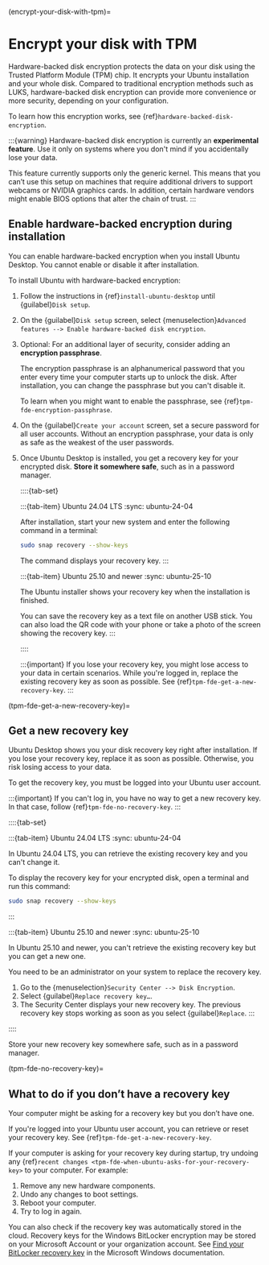 (encrypt-your-disk-with-tpm)=
# Encrypt your disk with TPM

Hardware-backed disk encryption protects the data on your disk using the Trusted Platform Module (TPM) chip. It encrypts your Ubuntu installation and your whole disk. Compared to traditional encryption methods such as LUKS, hardware-backed disk encryption can provide more convenience or more security, depending on your configuration.

To learn how this encryption works, see {ref}`hardware-backed-disk-encryption`.

:::{warning}
Hardware-backed disk encryption is currently an **experimental feature**. Use it only on systems where you don't mind if you accidentally lose your data.

This feature currently supports only the generic kernel. This means that you can’t use this setup on machines that require additional drivers to support webcams or NVIDIA graphics cards. In addition, certain hardware vendors might enable BIOS options that alter the chain of trust.
:::


## Enable hardware-backed encryption during installation

You can enable hardware-backed encryption when you install Ubuntu Desktop. You cannot enable or disable it after installation.

To install Ubuntu with hardware-backed encryption:

1. Follow the instructions in {ref}`install-ubuntu-desktop` until {guilabel}`Disk setup`.

1. On the {guilabel}`Disk setup` screen, select {menuselection}`Advanced features --> Enable hardware-backed disk encryption`.

1. Optional: For an additional layer of security, consider adding an **encryption passphrase**.

    The encryption passphrase is an alphanumerical password that you enter every time your computer starts up to unlock the disk. After installation, you can change the passphrase but you can't disable it.

    To learn when you might want to enable the passphrase, see {ref}`tpm-fde-encryption-passphrase`.

1. On the {guilabel}`Create your account` screen, set a secure password for all user accounts. Without an encryption passphrase, your data is only as safe as the weakest of the user passwords.

1. Once Ubuntu Desktop is installed, you get a recovery key for your encrypted disk. **Store it somewhere safe**, such as in a password manager.

    ::::{tab-set}

    :::{tab-item} Ubuntu 24.04 LTS
    :sync: ubuntu-24-04

    After installation, start your new system and enter the following command in a terminal:

    ```bash
    sudo snap recovery --show-keys
    ```

    The command displays your recovery key.
    :::

    :::{tab-item} Ubuntu 25.10 and newer
    :sync: ubuntu-25-10

    The Ubuntu installer shows your recovery key when the installation is finished.

    You can save the recovery key as a text file on another USB stick. You can also load the QR code with your phone or take a photo of the screen showing the recovery key.
    :::

    ::::

    :::{important}
    If you lose your recovery key, you might lose access to your data in certain scenarios. While you're logged in, replace the existing recovery key as soon as possible. See {ref}`tpm-fde-get-a-new-recovery-key`.
    :::



(tpm-fde-get-a-new-recovery-key)=
## Get a new recovery key

Ubuntu Desktop shows you your disk recovery key right after installation. If you lose your recovery key, replace it as soon as possible. Otherwise, you risk losing access to your data.

To get the recovery key, you must be logged into your Ubuntu user account.

:::{important}
If you can't log in, you have no way to get a new recovery key. In that case, follow {ref}`tpm-fde-no-recovery-key`.
:::

::::{tab-set}

:::{tab-item} Ubuntu 24.04 LTS
:sync: ubuntu-24-04

In Ubuntu 24.04 LTS, you can retrieve the existing recovery key and you can't change it.

To display the recovery key for your encrypted disk, open a terminal and run this command:

```bash
sudo snap recovery --show-keys
```
:::

:::{tab-item} Ubuntu 25.10 and newer
:sync: ubuntu-25-10

In Ubuntu 25.10 and newer, you can't retrieve the existing recovery key but you can get a new one.

You need to be an administrator on your system to replace the recovery key.

1. Go to the {menuselection}`Security Center --> Disk Encryption`.
1. Select {guilabel}`Replace recovery key…`.
1. The Security Center displays your new recovery key. The previous recovery key stops working as soon as you select {guilabel}`Replace`.
:::

::::

Store your new recovery key somewhere safe, such as in a password manager.


(tpm-fde-no-recovery-key)=
## What to do if you don’t have a recovery key

Your computer might be asking for a recovery key but you don’t have one.

If you're logged into your Ubuntu user account, you can retrieve or reset your recovery key. See {ref}`tpm-fde-get-a-new-recovery-key`.

If your computer is asking for your recovery key during startup, try undoing any {ref}`recent changes <tpm-fde-when-ubuntu-asks-for-your-recovery-key>` to your computer. For example:

1. Remove any new hardware components.
1. Undo any changes to boot settings.
1. Reboot your computer.
1. Try to log in again.

You can also check if the recovery key was automatically stored in the cloud. Recovery keys for the Windows BitLocker encryption may be stored on your Microsoft Account or your organization account. See [Find your BitLocker recovery key](https://support.microsoft.com/en-us/windows/find-your-bitlocker-recovery-key-6b71ad27-0b89-ea08-f143-056f5ab347d6) in the Microsoft Windows documentation.

